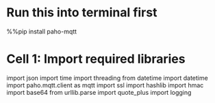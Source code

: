 # Run this into terminal first
%%pip install paho-mqtt
# Cell 1: Import required libraries
import json
import time
import threading
from datetime import datetime
import paho.mqtt.client as mqtt
import ssl
import hashlib
import hmac
import base64
from urllib.parse import quote_plus
import logging
